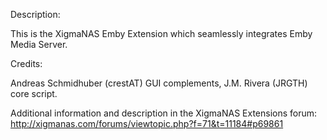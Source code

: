 Description:

 This is the XigmaNAS Emby Extension which seamlessly integrates Emby Media Server.

Credits:

 Andreas Schmidhuber (crestAT) GUI complements, J.M. Rivera (JRGTH) core script.

Additional information and description in the XigmaNAS Extensions forum: <a href="http://xigmanas.com/forums/viewtopic.php?f=71&t=11184#p69861">http://xigmanas.com/forums/viewtopic.php?f=71&t=11184#p69861</a>
